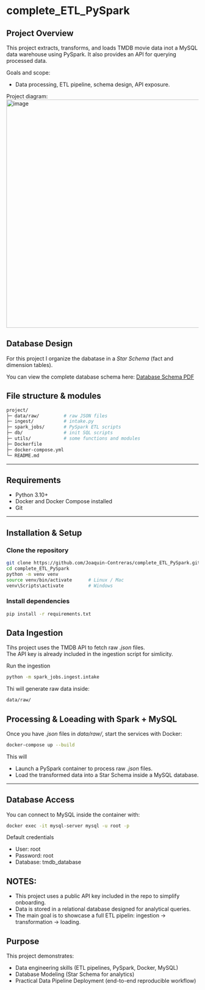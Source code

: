 # complete_ETL_PySpark

## Project Overview

This project extracts, transforms, and loads TMDB movie data inot a MySQL data warehouse using PySpark. It also provides an API for querying processed data.

Goals and scope:
- Data processing, ETL pipeline, schema design, API exposure.

Project diagram:
<img width="1457" height="598" alt="image" src="https://github.com/user-attachments/assets/56479228-bc20-41d9-9da3-3d1954e496da" />


## Database Design

For this project I organize the dabatase in a *Star Schema* (fact and dimension tables).

You can view the complete database schema here: [Database Schema PDF](database_schema.pdf)

## File structure & modules
```bash
project/
├─ data/raw/         # raw JSON files
├─ ingest/           # intake.py
├─ spark_jobs/       # PySpark ETL scripts
├─ db/               # init SQL scripts
├─ utils/            # some functions and modules
├─ Dockerfile
├─ docker-compose.yml
└─ README.md

```

---

## Requirements  
- Python 3.10+  
- Docker and Docker Compose installed  
- Git  

---

## Installation & Setup  

### Clone the repository  
```bash
git clone https://github.com/Joaquin-Contreras/complete_ETL_PySpark.git
cd complete_ETL_PySpark
python -m venv venv
source venv/bin/activate      # Linux / Mac
venv\Scripts\activate         # Windows
```
### Install dependencies
```bash
pip install -r requirements.txt
```


## Data Ingestion
Tihs project uses the TMDB API to fetch raw *.json* files.
<br>
The API key is already included in the ingestion script for simlicity.

Run the ingestion
```bash
python -m spark_jobs.ingest.intake
```
Thi will generate raw data inside:
```bash
data/raw/
```

## Processing & Loeading with Spark + MySQL

Once you have *.json* files in *data/raw/*, start the services with Docker:
```bash
docker-compose up --build
```
This will
- Launch a PySpark container to process raw *.json* files.
- Load the transformed data into a Star Schema inside a MySQL database.
--- 

## Database Access

You can connect to MySQL inside the container with:
```bash
docker exec -it mysql-server mysql -u root -p
```
Default credentials
- User: root
- Password: root
- Database: tmdb_database

## NOTES:

- This project uses a public API key included in the repo to simplify onboarding.
- Data is stored in a relational database designed for analytical queries.
- The main goal is to showcase a full ETL pipelin: ingestion -> transformation -> loading.

## Purpose

This project demonstrates:
- Data engineering skills (ETL pipelines, PySpark, Docker, MySQL)
- Database Modeling (Star Schema for analytics)
- Practical Data Pipeline Deployment (end-to-end reproducible workflow)



















